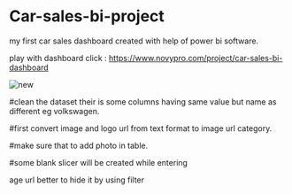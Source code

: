 # Car-sales-bi-project
my first car sales dashboard created with help of power bi software.

play with dashboard click : https://www.novypro.com/project/car-sales-bi-dashboard

![new](https://github.com/AnkitPilankar/Car-sales-bi-project/assets/139122495/57627bdc-77c3-4109-bd72-46f1c294616a)

#clean the dataset their is  some columns having same value but name  as different eg volkswagen. 

#first convert image and logo url from text format to image url category.

#make sure that to add photo in table.

#some blank slicer will be created while entering 

age url better to hide it by using filter
